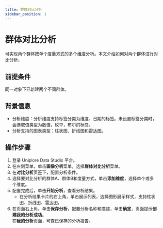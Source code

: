 ```yaml
---
title: 群体对比分析
sidebar_position: 1
---
```

# 群体对比分析
可实现两个群体按单个度量方式的多个维度分析。本文介绍如何对两个群体进行对比分析。

## 前提条件
同一对象下已新建两个不同群体。

## 背景信息
- 分析维度：分析维度支持标签分类为维度、日期的标签。未设置标签分类时，会选取值类型为数值，枚举，布尔的标签。
- 分析支持的图表类型：柱状图、折线图和雷达图。

## 操作步骤
1. 登录 Uniplore Data Studio 平台。
2. 在左侧菜单，单击**画像分析**菜单，选择**群体对比分析**菜单。
3. 在**对比分析**页签下，配置分析条件。
4. 选择要对比分析的群体A、群体B和度量方式，单击**添加维度**，选择单个或多个维度。
5. 配置完成后，单击**开始分析**，查看分析结果。
    - 在分析结果卡片的右上角，单击展示列表，选择图形展示样式，支持柱状图、折线图、雷达图。
6. 在页面右上角，单击**保存分析**，配置分析名称和描述，单击**确定**，页面提示**创建我的分析成功**。  
    在**我的分析**页面，可查已保存的分析报告。